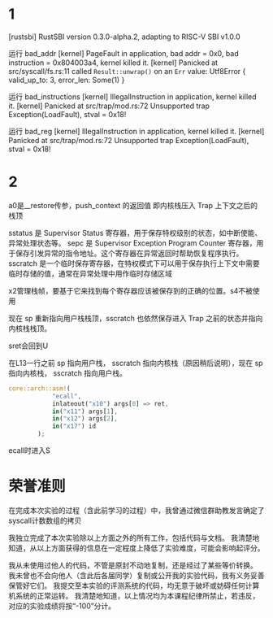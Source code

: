 # 1

[rustsbi] RustSBI version 0.3.0-alpha.2, adapting to RISC-V SBI v1.0.0

运行 bad_addr
[kernel] PageFault in application, bad addr = 0x0, bad instruction = 0x804003a4, kernel killed it.
[kernel] Panicked at src/syscall/fs.rs:11 called `Result::unwrap()` on an `Err` value: Utf8Error { valid_up_to: 3, error_len: Some(1) }

运行 bad_instructions
[kernel] IllegalInstruction in application, kernel killed it.
[kernel] Panicked at src/trap/mod.rs:72 Unsupported trap Exception(LoadFault), stval = 0x18!

运行 bad_reg
[kernel] IllegalInstruction in application, kernel killed it.
[kernel] Panicked at src/trap/mod.rs:72 Unsupported trap Exception(LoadFault), stval = 0x18!

# 2

a0是__restore传参，push_context 的返回值 即内核栈压入 Trap 上下文之后的栈顶

sstatus 是 Supervisor Status 寄存器，用于保存特权级别的状态，如中断使能、异常处理状态等。
sepc 是 Supervisor Exception Program Counter 寄存器，用于保存引发异常的指令地址。这个寄存器在异常返回时帮助恢复程序执行。
sscratch 是一个临时保存寄存器，在特权模式下可以用于保存执行上下文中需要临时存储的值，通常在异常处理中用作临时存储区域

x2管理栈帧，要基于它来找到每个寄存器应该被保存到的正确的位置。s4不被使用

现在 sp 重新指向用户栈栈顶，sscratch 也依然保存进入 Trap 之前的状态并指向内核栈栈顶。

sret会回到U

在L13一行之前 sp 指向用户栈， sscratch 指向内核栈（原因稍后说明），现在 sp 指向内核栈， sscratch 指向用户栈。

```rust
core::arch::asm!(
            "ecall",
            inlateout("x10") args[0] => ret,
            in("x11") args[1],
            in("x12") args[2],
            in("x17") id
        );
```

ecall时进入S

# 荣誉准则

在完成本次实验的过程（含此前学习的过程）中，我曾通过微信群助教发言确定了syscall计数数组的拷贝

我独立完成了本次实验除以上方面之外的所有工作，包括代码与文档。 我清楚地知道，从以上方面获得的信息在一定程度上降低了实验难度，可能会影响起评分。

我从未使用过他人的代码，不管是原封不动地复制，还是经过了某些等价转换。 我未曾也不会向他人（含此后各届同学）复制或公开我的实验代码，我有义务妥善保管好它们。 我提交至本实验的评测系统的代码，均无意于破坏或妨碍任何计算机系统的正常运转。 我清楚地知道，以上情况均为本课程纪律所禁止，若违反，对应的实验成绩将按“-100”分计。



